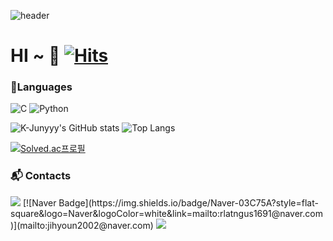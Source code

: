 ![header](https://capsule-render.vercel.app/api?type=Waving&color=e49797&height=170&section=header&text=PARK%20JI%20HYOUN&fontSize=50&animation=fadeIn)
# HI ~ 🙂  [![Hits](https://hits.seeyoufarm.com/api/count/incr/badge.svg?url=https%3A%2F%2Fgithub.com%2Fparkjihyoun&count_bg=%23FF9494&title_bg=%23464646&icon=googlekeep.svg&icon_color=%23FF9F9F&title=hits&edge_flat=false)](https://hits.seeyoufarm.com)

### 💪Languages
![C](https://img.shields.io/badge/C-A8B9CC?style=flat-square&logo=C&logoColor=black)
![Python](https://img.shields.io/badge/python-3776AB?style=flat-square&logo=Python&logoColor=black)


![K-Junyyy's GitHub stats](https://github-readme-stats.vercel.app/api?username=parkjihyoun&show_icons=true&theme=dracula) 
![Top Langs](https://github-readme-stats.vercel.app/api/top-langs/?username=parkjihyoun&layout=compact&theme=dracula)

[![Solved.ac프로필](http://mazassumnida.wtf/api/generate_badge?boj=jihyoun2002)](https://solved.ac/jihyoun2002)


### :mailbox_with_mail: Contacts
 <img src="https://img.shields.io/badge/github-181717?style=for-the-badge&logo=github&logoColor=white">
[![Naver Badge](https://img.shields.io/badge/Naver-03C75A?style=flat-square&logo=Naver&logoColor=white&link=mailto:rlatngus1691@naver.com)](mailto:jihyoun2002@naver.com)
 <a href="https://www.notion.so/88c35ffcea354c37af09ec32380cd7f8?pvs=4)https://www.notion.so/88c35ffcea354c37af09ec32380cd7f8?pvs=4)"><img src="https://img.shields.io/badge/Notion-000000?style=flat-square&logo=Notion&logoColor=white&link=https://www.notion.so/88c35ffcea354c37af09ec32380cd7f8?pvs=4)https://www.notion.so/88c35ffcea354c37af09ec32380cd7f8?pvs=4"/></a>

